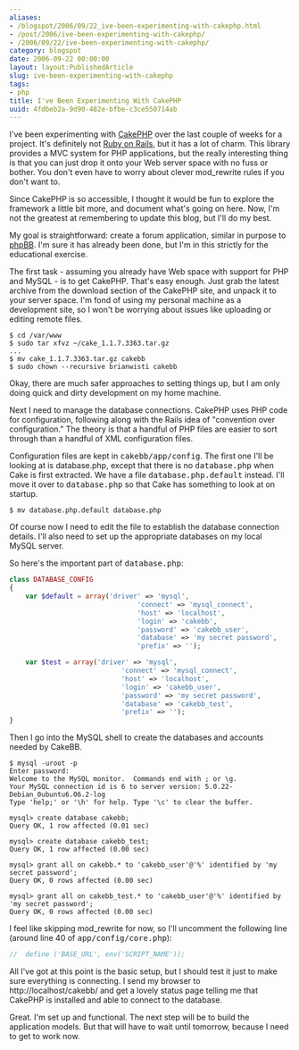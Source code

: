 ```yaml
---
aliases:
- /blogspot/2006/09/22_ive-been-experimenting-with-cakephp.html
- /post/2006/ive-been-experimenting-with-cakephp/
- /2006/09/22/ive-been-experimenting-with-cakephp/
category: blogspot
date: 2006-09-22 00:00:00
layout: layout:PublishedArticle
slug: ive-been-experimenting-with-cakephp
tags:
- php
title: I've Been Experimenting With CakePHP
uuid: 4fdbeb2a-9d90-482e-bfbe-c3ce550714ab
---
```


I've been experimenting with <a href="http://cakephp.org/">CakePHP</a> over the last couple of weeks for a project. It's definitely not <a href="http://rubyonrails.com/">Ruby on Rails</a>, but it has a lot of charm. This library provides a MVC system for PHP applications, but the really interesting thing is that you can just drop it onto your Web server space with no fuss or bother. You don't even have to worry about clever mod_rewrite rules if you don't want to.
<!--more-->

Since CakePHP is so accessible, I thought it would be fun to explore the framework a little bit more, and document what's going on here. Now, I'm not the greatest at remembering to update this blog, but I'll do my best.

My goal is straightforward: create a forum application, similar in purpose to <a href="http://www.phpbb.com/">phpBB</a>. I'm sure it has already been done, but I'm in this strictly for the educational exercise.

The first task - assuming you already have Web space with support for PHP and MySQL - is to get CakePHP. That's easy enough. Just grab the latest archive from the download section of the CakePHP site, and unpack it to your server space. I'm fond of using my personal machine as a development site, so I won't be worrying about issues like uploading or editing remote files.

    $ cd /var/www
    $ sudo tar xfvz ~/cake_1.1.7.3363.tar.gz
    ...
    $ mv cake_1.1.7.3363.tar.gz cakebb
    $ sudo chown --recursive brianwisti cakebb

Okay, there are much safer approaches to setting things up, but I am only doing quick and dirty development on my home machine.

Next I need to manage the database connections. CakePHP uses PHP code for configuration, following along with the Rails idea of "convention over configuration." The theory is that a handful of PHP files are easier to sort through than a handful of XML configuration files.

Configuration files are kept in <tt>cakebb/app/config</tt>. The first one I'll be looking at is database.php, except that there is no <tt>database.php</tt> when Cake is first extracted. We have a file <tt>database.php.default</tt> instead. I'll move it over to <tt>database.php</tt> so that Cake has something to look at on startup.

    $ mv database.php.default database.php

Of course now I need to edit the file to establish the database connection details. I'll also need to set up the appropriate databases on my local MySQL server.

So here's the important part of <tt>database.php</tt>:

~~~php
class DATABASE_CONFIG
{
    var $default = array('driver' => 'mysql',
                                'connect' => 'mysql_connect',
                                'host' => 'localhost',
                                'login' => 'cakebb',
                                'password' => 'cakebb_user',
                                'database' => 'my secret password',
                                'prefix' => '');

    var $test = array('driver' => 'mysql',
                            'connect' => 'mysql_connect',
                            'host' => 'localhost',
                            'login' => 'cakebb_user',
                            'password' => 'my secret password',
                            'database' => 'cakebb_test',
                            'prefix' => '');
}
~~~

Then I go into the MySQL shell to create the databases and accounts needed by CakeBB.

    $ mysql -uroot -p
    Enter password:
    Welcome to the MySQL monitor.  Commands end with ; or \g.
    Your MySQL connection id is 6 to server version: 5.0.22-Debian_0ubuntu6.06.2-log
    Type 'help;' or '\h' for help. Type '\c' to clear the buffer.

    mysql> create database cakebb;
    Query OK, 1 row affected (0.01 sec)

    mysql> create database cakebb_test;
    Query OK, 1 row affected (0.00 sec)

    mysql> grant all on cakebb.* to 'cakebb_user'@'%' identified by 'my secret password';
    Query OK, 0 rows affected (0.00 sec)

    mysql> grant all on cakebb_test.* to 'cakebb_user'@'%' identified by 'my secret password';
    Query OK, 0 rows affected (0.00 sec)

I feel like skipping mod_rewrite for now, so I'll uncomment the following line (around line 40 of <tt>app/config/core.php</tt>):

~~~php
//  define ('BASE_URL', env('SCRIPT_NAME'));
~~~

All I've got at this point is the basic setup, but I should test it just to make sure everything is connecting. I send my browser to http://localhost/cakebb/ and get a lovely status page telling me that CakePHP is installed and able to connect to the database.

Great. I'm set up and functional. The next step will be to build the application models. But that will have to wait until tomorrow, because I need to get to work now.